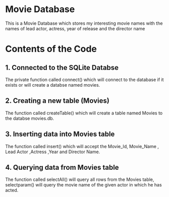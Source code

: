 # Movie Database 
This is a Movie Database which stores my interesting movie names with the names of lead actor, actress, year of release and the director name

# Contents of the Code

## 1. Connected to the SQLite Databse
The private function called connect() which will connect to the database if it exists or will create a databse named movies.

## 2. Creating a new table (Movies)
The function called createTable() which will create a table named Movies to the databse movies.db.

## 3. Inserting data into Movies table
The function called insert() which will accept the Movie_Id, Movie_Name , Lead Actor ,Actress ,Year and Director Name.

## 4. Querying data from Movies table
The function called selectAll() will query all rows from the Movies table, selectparam() will query the movie name of the given actor in which he has acted.
